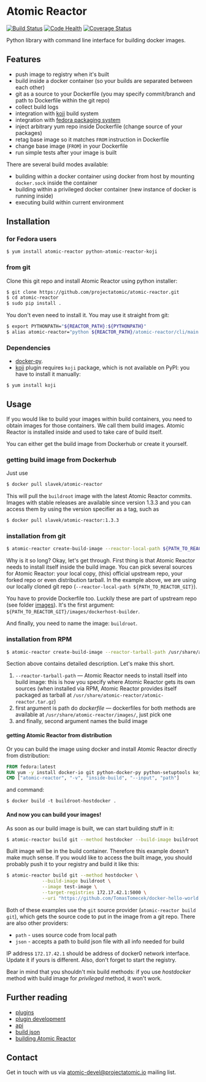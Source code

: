 Atomic Reactor
==============

[![Build Status](https://travis-ci.org/projectatomic/atomic-reactor.svg?branch=master)](https://travis-ci.org/projectatomic/atomic-reactor)
[![Code Health](https://landscape.io/github/projectatomic/atomic-reactor/master/landscape.svg?style=flat)](https://landscape.io/github/projectatomic/atomic-reactor/master)
[![Coverage Status](https://coveralls.io/repos/projectatomic/atomic-reactor/badge.svg?branch=master)](https://coveralls.io/r/projectatomic/atomic-reactor?branch=master)

Python library with command line interface for building docker images.

## Features

 * push image to registry when it's built
 * build inside a docker container (so your builds are separated between each other)
 * git as a source to your Dockerfile (you may specify commit/branch and path to Dockerfile within the git repo)
 * collect build logs
 * integration with [koji](http://koji.fedoraproject.org/koji/) build system
 * integration with [fedora packaging system](http://fedoraproject.org/wiki/Package_maintenance_guide)
 * inject arbitrary yum repo inside Dockerfile (change source of your packages)
 * retag base image so it matches `FROM` instruction in Dockerfile
 * change base image (`FROM`) in your Dockerfile
 * run simple tests after your image is built

There are several build modes available:

 * building within a docker container using docker from host by mounting `docker.sock` inside the container
 * building within a privileged docker container (new instance of docker is running inside)
 * executing build within current environment


## Installation

### for Fedora users

```bash
$ yum install atomic-reactor python-atomic-reactor-koji
```

### from git

Clone this git repo and install Atomic Reactor using python installer:

```bash
$ git clone https://github.com/projectatomic/atomic-reactor.git
$ cd atomic-reactor
$ sudo pip install .
```

You don't even need to install it. You may use it straight from git:

```bash
$ export PYTHONPATH="${REACTOR_PATH}:${PYTHONPATH}"
$ alias atomic-reactor="python ${REACTOR_PATH}/atomic-reactor/cli/main.py"
```

### Dependencies

 * [docker-py](https://github.com/docker/docker-py).
 * [koji](https://github.com/projectatomic/atomic-reactor/blob/master/atomic_reactor/plugins/pre_koji.py) plugin requires `koji` package, which is not available on PyPI: you have to install it manually:
```
$ yum install koji
```

## Usage

If you would like to build your images within build containers, you need to obtain images for those containers. We call them build images. Atomic Reactor is installed inside and used to take care of build itself.

You can either get the build image from Dockerhub or create it yourself.

### getting build image from Dockerhub

Just use

```bash
$ docker pull slavek/atomic-reactor
```

This will pull the `buildroot` image with the latest Atomic Reactor commits. Images with stable releases are available since version 1.3.3 and you can access them by using the version specifier as a tag, such as

```bash
$ docker pull slavek/atomic-reactor:1.3.3
```

### installation from git

```bash
$ atomic-reactor create-build-image --reactor-local-path ${PATH_TO_REACTOR_GIT} ${PATH_TO_REACTOR_GIT}/images/dockerhost-builder buildroot
```

Why is it so long? Okay, let's get through. First thing is that Atomic Reactor needs to install itself inside the build image. You can pick several sources for Atomic Reactor: your local copy, (this) official upstream repo, your forked repo or even distribution tarball. In the example above, we are using our locally cloned git repo (`--reactor-local-path ${PATH_TO_REACTOR_GIT}`).

You have to provide Dockerfile too. Luckily these are part of upstream repo (see folder [images](https://github.com/projectatomic/atomic-reactor/tree/master/images)). It's the first argument: `${PATH_TO_REACTOR_GIT}/images/dockerhost-builder`.

And finally, you need to name the image: `buildroot`.

### installation from RPM

```bash
$ atomic-reactor create-build-image --reactor-tarball-path /usr/share/atomic-reactor/atomic-reactor.tar.gz /usr/share/atomic-reactor/images/dockerhost-builder buildroot-fedora
```

Section above contains detailed description. Let's make this short.

1. `--reactor-tarball-path` — Atomic Reactor needs to install itself into build image: this is how you specify where Atomic Reactor gets its own sources (when installed via RPM, Atomic Reactor provides itself packaged as tarball at `/usr/share/atomic-reactor/atomic-reactor.tar.gz`)
2. first argument is path do _dockerfile_ — dockerfiles for both methods are available at `/usr/share/atomic-reactor/images/`, just pick one
3. and finally, second argument names the build image

#### getting Atomic Reactor from distribution

Or you can build the image using docker and install Atomic Reactor directly from distribution:

```dockerfile
FROM fedora:latest
RUN yum -y install docker-io git python-docker-py python-setuptools koji atomic-reactor
CMD ["atomic-reactor", "-v", "inside-build", "--input", "path"]
```

and command:

```
$ docker build -t buildroot-hostdocker .
```

#### And now you can build your images!

As soon as our build image is built, we can start building stuff in it:

```bash
$ atomic-reactor build git --method hostdocker --build-image buildroot --image test-image --uri "https://github.com/TomasTomecek/docker-hello-world.git"
```

Built image will be in the build container. Therefore this example doesn't make much sense. If you would like to access the built image, you should probably push it to your registry and build it like this:

```bash
$ atomic-reactor build git --method hostdocker \
             --build-image buildroot \
             --image test-image \
             --target-registries 172.17.42.1:5000 \
             --uri "https://github.com/TomasTomecek/docker-hello-world.git"
```

Both of these examples use the `git` source provider (`atomic-reactor build git`), which gets the source code to put in the image from a git repo. There are also other providers:
 * `path` - uses source code from local path
 * `json` - accepts a path to build json file with all info needed for build

IP address `172.17.42.1` should be address of docker0 network interface. Update it if yours is different. Also, don't forget to start the registry.


Bear in mind that you shouldn't mix build methods: if you use _hostdocker_ method with build image for _privileged_ method, it won't work.


## Further reading

 * [plugins](https://github.com/projectatomic/atomic-reactor/blob/master/docs/plugins.md)
 * [plugin development](https://github.com/projectatomic/atomic-reactor/blob/master/docs/plugin_development.md)
 * [api](https://github.com/projectatomic/atomic-reactor/blob/master/docs/api.md)
 * [build json](https://github.com/projectatomic/atomic-reactor/blob/master/docs/build_json.md)
 * [building Atomic Reactor](https://github.com/projectatomic/atomic-reactor/blob/master/docs/releasing.md)

## Contact

Get in touch with us via [atomic-devel@projectatomic.io](https://lists.projectatomic.io/mailman/listinfo/atomic-devel) mailing list.

